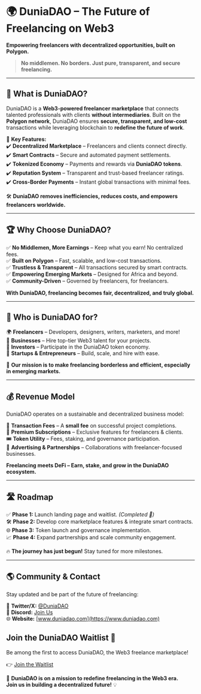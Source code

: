 # 🌍 DuniaDAO – The Future of Freelancing on Web3  

**Empowering freelancers with decentralized opportunities, built on Polygon.**  

> **No middlemen. No borders. Just pure, transparent, and secure freelancing.**  

---

## 🎯 What is DuniaDAO?  

DuniaDAO is a **Web3-powered freelancer marketplace** that connects talented professionals with clients **without intermediaries**. Built on the **Polygon network**, DuniaDAO ensures **secure, transparent, and low-cost** transactions while leveraging blockchain to **redefine the future of work**.  

🚀 **Key Features:**  
✔️ **Decentralized Marketplace** – Freelancers and clients connect directly.  
✔️ **Smart Contracts** – Secure and automated payment settlements.  
✔️ **Tokenized Economy** – Payments and rewards via **DuniaDAO tokens**.  
✔️ **Reputation System** – Transparent and trust-based freelancer ratings.  
✔️ **Cross-Border Payments** – Instant global transactions with minimal fees.  

🛠 **DuniaDAO removes inefficiencies, reduces costs, and empowers freelancers worldwide.**  

---

## 🏆 Why Choose DuniaDAO?  

✅ **No Middlemen, More Earnings** – Keep what you earn! No centralized fees.  
✅ **Built on Polygon** – Fast, scalable, and low-cost transactions.  
✅ **Trustless & Transparent** – All transactions secured by smart contracts.  
✅ **Empowering Emerging Markets** – Designed for Africa and beyond.  
✅ **Community-Driven** – Governed by freelancers, for freelancers.  

**With DuniaDAO, freelancing becomes fair, decentralized, and truly global.**  

---

## 👥 Who is DuniaDAO for?  

🌍 **Freelancers** – Developers, designers, writers, marketers, and more!  
💼 **Businesses** – Hire top-tier Web3 talent for your projects.  
🏦 **Investors** – Participate in the DuniaDAO token economy.  
🌱 **Startups & Entrepreneurs** – Build, scale, and hire with ease.  

📌 **Our mission is to make freelancing borderless and efficient, especially in emerging markets.**  

---

## 💰 Revenue Model  

DuniaDAO operates on a sustainable and decentralized business model:  

💸 **Transaction Fees** – A **small fee** on successful project completions.  
🚀 **Premium Subscriptions** – Exclusive features for freelancers & clients.  
🎟 **Token Utility** – Fees, staking, and governance participation.  
🤝 **Advertising & Partnerships** – Collaborations with freelancer-focused businesses.  

**Freelancing meets DeFi – Earn, stake, and grow in the DuniaDAO ecosystem.**  

---

## 🛣 Roadmap  

✅ **Phase 1:** Launch landing page and waitlist. *(Completed 🎉)*    
🛠 **Phase 2:** Develop core marketplace features & integrate smart contracts.  
🌐 **Phase 3:** Token launch and governance implementation.  
📈 **Phase 4:** Expand partnerships and scale community engagement.  

🔥 **The journey has just begun!** Stay tuned for more milestones.  

---

## 🌎 Community & Contact  

Stay updated and be part of the future of freelancing:  

📢 **Twitter/X:** [@DuniaDAO](https://twitter.com/DuniaDAO)  
💬 **Discord:** [Join Us](https://discord.gg/DU8sgTgK9r)  
🌐 **Website:** [www.duniadao.com](https://www.duniadao.com) 

## Join the DuniaDAO Waitlist 🚀  

Be among the first to access DuniaDAO, the Web3 freelance marketplace!  

👉 [Join the Waitlist](https://succulent-gymnast-76c.notion.site/1b68b98c8d89803c8c7ffd31d1bdafd9?pvs=105)  


🚀 **DuniaDAO is on a mission to redefine freelancing in the Web3 era.**  
**Join us in building a decentralized future!** 💡  








